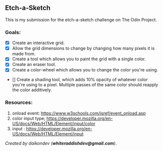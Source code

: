 ## Etch-a-Sketch

This is my submission for the etch-a-sketch challenge on The Odin Project.

### Goals:
- [x] Create an interactive grid.
- [x] Allow the grid dimensions to change by changing how many pixels it is made from.
- [x] Create a tool which allows you to paint the grid with a single color.
- [x] Create an eraser tool.
- [x] Create a color-wheel which allows you to change the color you're using.
- [] Create a shading tool, which adds 10% opacity of whatever color you're using to a pixel.
Multiple passes of the same color should reapply the color additively.

### Resources:
1. onload event: https://www.w3schools.com/jsref/event_onload.asp
2. color input type; https://developer.mozilla.org/en-US/docs/Web/HTML/Element/input/color
3. input : https://developer.mozilla.org/en-US/docs/Web/HTML/Element/input


_Created by daikondev (__whiteraddishdev@gmail.com__)_.
